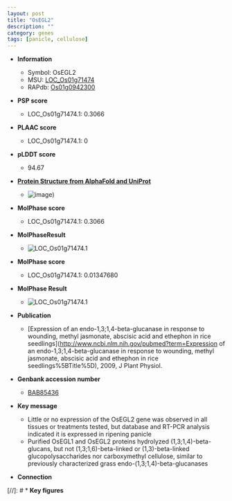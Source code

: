 ```yaml
---
layout: post
title: "OsEGL2"
description: ""
category: genes
tags: [panicle, cellulose]
---
```


* **Information**  
    + Symbol: OsEGL2  
    + MSU: [LOC_Os01g71474](http://rice.plantbiology.msu.edu/cgi-bin/ORF_infopage.cgi?orf=LOC_Os01g71474)  
    + RAPdb: [Os01g0942300](http://rapdb.dna.affrc.go.jp/viewer/gbrowse_details/irgsp1?name=Os01g0942300)  

* **PSP score**  
    + LOC_Os01g71474.1: 0.3066 

* **PLAAC score**  
    + LOC_Os01g71474.1: 0 

* **pLDDT score**
    + 94.67

* **[Protein Structure from AlphaFold and UniProt](https://www.uniprot.org/uniprotkb/Q0JG51/entry#structure)**
    + ![image](https://ricepsp.github.io/images/Q0/AF-Q0JG51-F1.png))

* **MolPhase score**
    + LOC_Os01g71474.1: 0.3066

* **MolPhaseResult**
    + ![LOC_Os01g71474.1](https://ricepsp.github.io/pictures/LOC_Os01g/LOC_Os01g71474.1.png)

* **MolPhase score**
    + LOC_Os01g71474.1: 0.01347680

* **MolPhase Result**
    + ![LOC_Os01g71474.1](https://304243504.github.io/Pictures/LOC_Os01g/LOC_Os01g71474.1.png)

* **Publication**  
    + [Expression of an endo-1,3;1,4-beta-glucanase in response to wounding, methyl jasmonate, abscisic acid and ethephon in rice seedlings](http://www.ncbi.nlm.nih.gov/pubmed?term=Expression of an endo-1,3;1,4-beta-glucanase in response to wounding, methyl jasmonate, abscisic acid and ethephon in rice seedlings%5BTitle%5D), 2009, J Plant Physiol.

* **Genbank accession number**  
    + [BAB85436](http://www.ncbi.nlm.nih.gov/nuccore/BAB85436)

* **Key message**  
    + Little or no expression of the OsEGL2 gene was observed in all tissues or treatments tested, but database and RT-PCR analysis indicated it is expressed in ripening panicle
    + Purified OsEGL1 and OsEGL2 proteins hydrolyzed (1,3;1,4)-beta-glucans, but not (1,3;1,6)-beta-linked or (1,3)-beta-linked glucopolysaccharides nor carboxymethyl cellulose, similar to previously characterized grass endo-(1,3;1,4)-beta-glucanases

* **Connection**  

[//]: # * **Key figures**  


